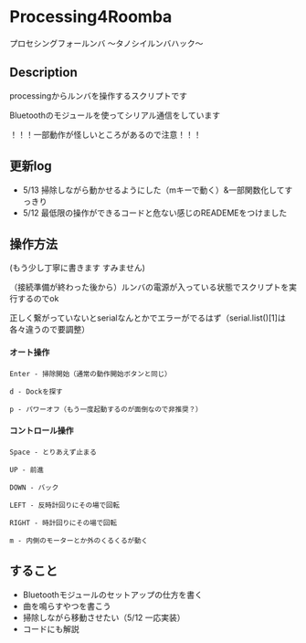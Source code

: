 # Processing4Roomba
プロセシングフォールンバ ～タノシイルンバハック～

## Description
processingからルンバを操作するスクリプトです

Bluetoothのモジュールを使ってシリアル通信をしています

！！！一部動作が怪しいところがあるので注意！！！

## 更新log
- 5/13 掃除しながら動かせるようにした（mキーで動く）&一部関数化してすっきり
- 5/12 最低限の操作ができるコードと危ない感じのREADEMEをつけました

## 操作方法

(もう少し丁寧に書きます すみません)

（接続準備が終わった後から）ルンバの電源が入っている状態でスクリプトを実行するのでok

正しく繋がっていないとserialなんとかでエラーがでるはず（serial.list()[1]は各々違うので要調整）

#### オート操作
    Enter - 掃除開始（通常の動作開始ボタンと同じ）

    d - Dockを探す

    p - パワーオフ（もう一度起動するのが面倒なので非推奨？）


#### コントロール操作

    Space - とりあえず止まる

    UP - 前進

    DOWN - バック

    LEFT - 反時計回りにその場で回転

    RIGHT - 時計回りにその場で回転
    
    m - 内側のモーターとか外のくるくるが動く

## すること
- Bluetoothモジュールのセットアップの仕方を書く
- 曲を鳴らすやつを書こう
- 掃除しながら移動させたい（5/12 一応実装）
- コードにも解説
